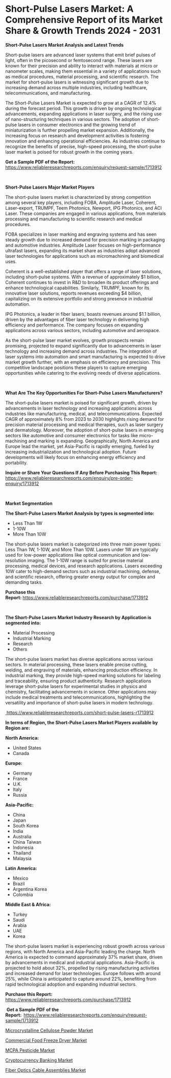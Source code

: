 <p><h1>Short-Pulse Lasers Market: A Comprehensive Report of its Market Share & Growth Trends 2024 - 2031</h1></p><p><strong>Short-Pulse Lasers Market Analysis and Latest Trends</strong></p>
<p><p>Short-pulse lasers are advanced laser systems that emit brief pulses of light, often in the picosecond or femtosecond range. These lasers are known for their precision and ability to interact with materials at micro or nanometer scales, making them essential in a variety of applications such as medical procedures, material processing, and scientific research. The market for short-pulse lasers is witnessing significant growth due to increasing demand across multiple industries, including healthcare, telecommunications, and manufacturing.</p><p>The Short-Pulse Lasers Market is expected to grow at a CAGR of 12.4% during the forecast period. This growth is driven by ongoing technological advancements, expanding applications in laser surgery, and the rising use of nano-structuring techniques in various sectors. The adoption of short-pulse lasers in consumer electronics and the growing trend of miniaturization is further propelling market expansion. Additionally, the increasing focus on research and development activities is fostering innovation and enhancing operational efficiencies. As industries continue to recognize the benefits of precise, high-speed processing, the short-pulse laser market is poised for robust growth in the coming years.</p></p>
<p><strong>Get a Sample PDF of the Report:&nbsp;</strong> <a href="https://www.reliableresearchreports.com/enquiry/request-sample/1713912?utm_campaign=34&utm_medium=2&utm_source=Github&utm_content=ia&utm_term=22102024&utm_id=short-pulse-lasers">https://www.reliableresearchreports.com/enquiry/request-sample/1713912</a></p>
<p>&nbsp;</p>
<p><strong>Short-Pulse Lasers Major Market Players</strong></p>
<p><p>The short-pulse lasers market is characterized by strong competition among several key players, including FOBA, Amplitude Laser, Coherent, Laser-export, TRUMPF, Teem Photonics, Newport, IPG Photonics, and ACI Laser. These companies are engaged in various applications, from materials processing and manufacturing to scientific research and medical procedures.</p><p>FOBA specializes in laser marking and engraving systems and has seen steady growth due to increased demand for precision marking in packaging and automotive industries. Amplitude Laser focuses on high-performance ultrafast lasers, expanding its market share as industries adopt advanced laser technologies for applications such as micromachining and biomedical uses.</p><p>Coherent is a well-established player that offers a range of laser solutions, including short-pulse systems. With a revenue of approximately $1 billion, Coherent continues to invest in R&D to broaden its product offerings and enhance technological capabilities. Similarly, TRUMPF, known for its innovative laser solutions, reports revenues exceeding $4 billion, capitalizing on its extensive portfolio and strong presence in industrial automation.</p><p>IPG Photonics, a leader in fiber lasers, boasts revenues around $1.1 billion, driven by the advantages of fiber laser technology in delivering high efficiency and performance. The company focuses on expanding applications across various sectors, including automotive and aerospace.</p><p>As the short-pulse laser market evolves, growth prospects remain promising, projected to expand significantly due to advancements in laser technology and increasing demand across industries. The integration of laser systems into automation and smart manufacturing is expected to drive market growth further, with an emphasis on efficiency and precision. This competitive landscape positions these players to capture emerging opportunities while catering to the evolving needs of diverse applications.</p></p>
<p>&nbsp;</p>
<p><strong>What Are The Key Opportunities For Short-Pulse Lasers Manufacturers?</strong></p>
<p><p>The short-pulse lasers market is poised for significant growth, driven by advancements in laser technology and increasing applications across industries like manufacturing, medical, and telecommunications. Expected CAGR of approximately 8% from 2023 to 2030 highlights rising demand for precision material processing and medical therapies, such as laser surgery and dermatology. Moreover, the adoption of short-pulse lasers in emerging sectors like automotive and consumer electronics for tasks like micro-machining and marking is expanding. Geographically, North America and Europe lead the market, yet Asia-Pacific is rapidly emerging, fueled by increasing industrialization and technological adoption. Future developments will likely focus on enhancing energy efficiency and portability.</p></p>
<p><strong>Inquire or Share Your Questions If Any Before Purchasing This Report:</strong> <a href="https://www.reliableresearchreports.com/enquiry/pre-order-enquiry/1713912?utm_campaign=34&utm_medium=2&utm_source=Github&utm_content=ia&utm_term=22102024&utm_id=short-pulse-lasers">https://www.reliableresearchreports.com/enquiry/pre-order-enquiry/1713912</a></p>
<p>&nbsp;</p>
<p><strong>Market Segmentation</strong></p>
<p><strong>The Short-Pulse Lasers Market Analysis by types is segmented into:</strong></p>
<p><ul><li>Less Than 1W</li><li>1-10W</li><li>More Than 10W</li></ul></p>
<p><p>The short-pulse lasers market is categorized into three main power types: Less Than 1W, 1-10W, and More Than 10W. Lasers under 1W are typically used for low-power applications like optical communication and low-resolution imaging. The 1-10W range is suited for precise material processing, medical devices, and research applications. Lasers exceeding 10W cater to high-demand sectors such as industrial machining, defense, and scientific research, offering greater energy output for complex and demanding tasks.</p></p>
<p><strong>Purchase this Report:&nbsp;</strong><a href="https://www.reliableresearchreports.com/purchase/1713912?utm_campaign=34&utm_medium=2&utm_source=Github&utm_content=ia&utm_term=22102024&utm_id=short-pulse-lasers">https://www.reliableresearchreports.com/purchase/1713912</a></p>
<p>&nbsp;</p>
<p><strong>The Short-Pulse Lasers Market Industry Research by Application is segmented into:</strong></p>
<p><ul><li>Material Processing</li><li>Industrial Marking</li><li>Research</li><li>Others</li></ul></p>
<p><p>The short-pulse lasers market has diverse applications across various sectors. In material processing, these lasers enable precise cutting, welding, and engraving of materials, enhancing production efficiency. In industrial marking, they provide high-speed marking solutions for labeling and traceability, ensuring product authenticity. Research applications leverage short-pulse lasers for experimental studies in physics and chemistry, facilitating advancements in science. Other applications may include medical treatments and telecommunications, highlighting the versatility and importance of short-pulse lasers in modern technology.</p></p>
<p><a href="https://www.reliableresearchreports.com/short-pulse-lasers-r1713912?utm_campaign=34&utm_medium=2&utm_source=Github&utm_content=ia&utm_term=22102024&utm_id=short-pulse-lasers">&nbsp;https://www.reliableresearchreports.com/short-pulse-lasers-r1713912</a></p>
<p><strong>In terms of Region, the Short-Pulse Lasers Market Players available by Region are:</strong></p>
<p>
    <p> <strong> North America: </strong>
        <ul>
            <li>United States</li>
            <li>Canada</li>
        </ul>
        </p> 
    <p> <strong> Europe: </strong>
        <ul>
            <li>Germany</li>
            <li>France</li>
            <li>U.K.</li>
            <li>Italy</li>
            <li>Russia</li>
        </ul>
        </p> 
    <p> <strong> Asia-Pacific: </strong>
        <ul>
            <li>China</li>
            <li>Japan</li>
            <li>South Korea</li>
            <li>India</li>
            <li>Australia</li>
            <li>China Taiwan</li>
            <li>Indonesia</li>
            <li>Thailand</li>
            <li>Malaysia</li>
        </ul>
        </p> 
    <p> <strong> Latin America: </strong>
        <ul>
            <li>Mexico</li>
            <li>Brazil</li>
            <li>Argentina Korea</li>
            <li>Colombia</li>
        </ul>
        </p> 
    <p> <strong> Middle East & Africa: </strong>
        <ul>
            <li>Turkey</li>
            <li>Saudi</li>
            <li>Arabia</li>
            <li>UAE</li>
            <li>Korea</li>
        </ul>
    </p>
    </p>
<p><p>The short-pulse lasers market is experiencing robust growth across various regions, with North America and Asia-Pacific leading the charge. North America is expected to command approximately 37% market share, driven by advancements in medical and industrial applications. Asia-Pacific is projected to hold about 32%, propelled by rising manufacturing activities and increased demand for laser technologies. Europe follows with around 25%, while China is anticipated to capture around 22%, benefiting from rapid technological adoption and expanding industrial sectors.</p></p>
<p><strong>Purchase this Report: </strong><a href="https://www.reliableresearchreports.com/purchase/1713912?utm_campaign=34&utm_medium=2&utm_source=Github&utm_content=ia&utm_term=22102024&utm_id=short-pulse-lasers">https://www.reliableresearchreports.com/purchase/1713912</a></p>
<p>&nbsp;<strong>Get a Sample PDF of the Report:&nbsp;&nbsp;</strong><a href="https://www.reliableresearchreports.com/enquiry/request-sample/1713912?utm_campaign=34&utm_medium=2&utm_source=Github&utm_content=ia&utm_term=22102024&utm_id=short-pulse-lasers">https://www.reliableresearchreports.com/enquiry/request-sample/1713912</a></p>
<p><strong></strong></p>
<p><p><a href="https://github.com/kaufmannDavid16/Market-Research-Report-List-1/blob/main/microcrystalline-cellulose-powder-market.md?utm_campaign=34&utm_medium=2&utm_source=Github&utm_content=ia&utm_term=22102024&utm_id=short-pulse-lasers">Microcrystalline Cellulose Powder Market</a></p><p><a href="https://issuu.com/reportprime-2/docs/commercial-food-freeze-dryer-market_5996c775861ee8?utm_campaign=34&utm_medium=2&utm_source=Github&utm_content=ia&utm_term=22102024&utm_id=short-pulse-lasers">Commercial Food Freeze Dryer Market</a></p><p><a href="https://github.com/AlisaRowe24/Market-Research-Report-List-1/blob/main/mcpa-pesticide-market.md?utm_campaign=34&utm_medium=2&utm_source=Github&utm_content=ia&utm_term=22102024&utm_id=short-pulse-lasers">MCPA Pesticide Market</a></p><p><a href="https://www.linkedin.com/pulse/global-cryptocurrency-banking-market-focus-product-type-bitcoinetherdashmoneroripplelitecoinothers-uqv7c?utm_campaign=34&utm_medium=2&utm_source=Github&utm_content=ia&utm_term=22102024&utm_id=short-pulse-lasers">Cryptocurrency Banking Market</a></p><p><a href="https://www.linkedin.com/pulse/insights-fiber-optics-cable-assemblies-industry-market-financial-xbxbc?utm_campaign=34&utm_medium=2&utm_source=Github&utm_content=ia&utm_term=22102024&utm_id=short-pulse-lasers">Fiber Optics Cable Assemblies Market</a></p></p>